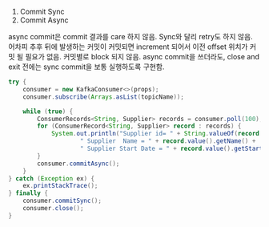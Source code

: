 
1. Commit Sync
2. Commit Async

async commit은 commit 결과를 care 하지 않음.
Sync와 달리 retry도 하지 않음. 어차피 추후 뒤에 발생하는 커밋이 커밋되면 increment 되어서 이전 offset 위치가 커밋 될 필요가 없음. 커밋별로 block 되지 않음.
async commit을 쓰더라도, close and exit 전에는 sync commit을 보통 실행하도록 구현함. 

```java
try {
    consumer = new KafkaConsumer<>(props);
    consumer.subscribe(Arrays.asList(topicName));

	while (true) {
		ConsumerRecords<String, Supplier> records = consumer.poll(100);
		for (ConsumerRecord<String, Supplier> record : records) {
			System.out.println("Supplier id= " + String.valueOf(record.value().getID()) +
					" Supplier  Name = " + record.value().getName() +
					" Supplier Start Date = " + record.value().getStartDate().toString());
		}
		consumer.commitAsync();
	}
} catch (Exception ex) {
	ex.printStackTrace();
} finally {
	consumer.commitSync();
	consumer.close();
}
```
